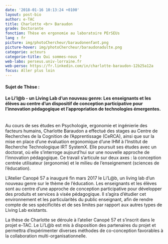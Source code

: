 ```yaml
---
date: '2018-01-16 10:13:24 +0100'
layout: post-bio
author: e-TAC
title: Charlotte <br> Baraudon
grade: Doctorante
fonction: Thèse en ergonomie au laboratoire PErSEUs
lang : fr
picture: img/photoChercheur/baraudonenfant.png
picture-hover: img/photoChercheur/baraudonadulte.png
categorie: acteurs
categorie-title: Qui sommes-nous ?
web-labo: perseus.univ-lorraine.fr
web-perso: https://fr.linkedin.com/in/charlotte-baraudon-12b25a12a 
focus: Aller plus loin
---
```



#### Sujet de Thèse :  
#### Le Li’l@b - un Living Lab d’un nouveau genre: Les enseignants et les élèves au centre d’un dispositif de conception participative pour l’innovation pédagogique et l’appropriation de technologies émergentes.  
<br>
Au cours de ses études en Psychologie, ergonomie et ingénierie des facteurs humains, Charlotte Baraudon a effectué des stages au Centre de Recherches de la Cognition de l’Apprentissage (CeRCA), ainsi que sur la mise en place d’une évaluation ergonomique d’une IHM à l’Institut de Recherche Technologique IRT SystemX. Elle poursuit ses études avec un doctorat, où elle s’interroge aujourd’hui sur une nouvelle approche de l’innovation pédagogique. Ce travail s’articule sur deux axes : la conception centrée utilisateur (ergonomie) et le milieu de l’enseignement (sciences de l’éducation).

L’Atelier Canopé 57 a inauguré fin mars 2017 le Li’L@b, un living lab d’un nouveau genre sur le thème de l’éducation. Les enseignants et les élèves sont au centre d’une approche de conception participative pour développer des produits et services à visée pédagogique. Il s’agira d’étudier cet environnement et les particularités du public enseignant, afin de rendre compte de ses spécificités et de ses limites par rapport aux autres types de Living Lab existants.

La thèse de Charlotte se déroule à l’atelier Canopé 57 et s’inscrit dans le projet e-TAC. Le Li’L@b est mis à disposition des partenaires du projet et permettra d’expérimenter diverses méthodes de co-conception favorables à la collaboration multi-organisationnelle.



